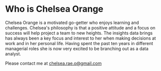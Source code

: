 # Who is Chelsea Orange
Chelsea Orange is a motivated go-getter who enjoys learning and challenges. Chelsea's philosophy is that a positive attitude and a focus on success will help project a team to new heights. The insights data brings has always been a key focus and interest to her when making decisions at work and in her personal life. Having spent the past ten years in different managerial roles she is now very excited to be branching out as a data analyst.

Please contact me at chelsea.rae.o@gmail.com

